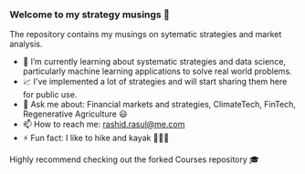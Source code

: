 ### Welcome to my strategy musings 👋

The repository contains my musings on sytematic strategies and market analysis.

- 🔭 I’m currently learning about systematic strategies and data science, particularly machine learning applications to solve real world problems.
- 📈 I've implemented a lot of strategies and will start sharing them here for public use.
- 💬 Ask me about: Financial markets and strategies, ClimateTech, FinTech, Regenerative Agriculture 😃
- 📫 How to reach me: rashid.rasul@me.com
- ⚡ Fun fact: I like to hike and kayak 🚣🏽‍♀

Highly recommend checking out the forked Courses repository 🎓
